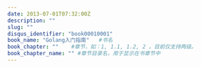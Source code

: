 ```yaml
---
date: 2013-07-01T07:32:00Z
description: ""
slug: "" 
disqus_identifier: "book00010001"
book_name: "Golang入门指南"   #书名
book_chapter: ""    #章节，如：1, 1.1, 1.2, 2 。目前仅支持两级。
book_chapter_name: "" #章节目录名，用于显示在书章节中
---
```


